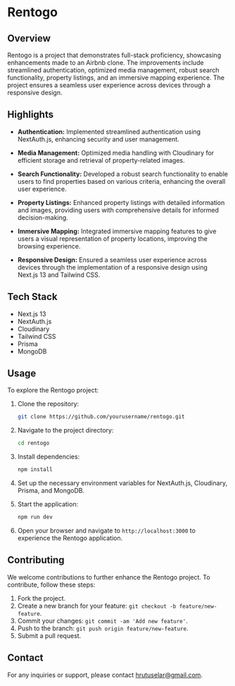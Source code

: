 # Rentogo 

## Overview

Rentogo is a project that demonstrates full-stack proficiency, showcasing enhancements made to an Airbnb clone. The improvements include streamlined authentication, optimized media management, robust search functionality, property listings, and an immersive mapping experience. The project ensures a seamless user experience across devices through a responsive design.

## Highlights

- **Authentication:** Implemented streamlined authentication using NextAuth.js, enhancing security and user management.

- **Media Management:** Optimized media handling with Cloudinary for efficient storage and retrieval of property-related images.

- **Search Functionality:** Developed a robust search functionality to enable users to find properties based on various criteria, enhancing the overall user experience.

- **Property Listings:** Enhanced property listings with detailed information and images, providing users with comprehensive details for informed decision-making.

- **Immersive Mapping:** Integrated immersive mapping features to give users a visual representation of property locations, improving the browsing experience.

- **Responsive Design:** Ensured a seamless user experience across devices through the implementation of a responsive design using Next.js 13 and Tailwind CSS.

## Tech Stack

- Next.js 13
- NextAuth.js
- Cloudinary
- Tailwind CSS
- Prisma
- MongoDB

## Usage

To explore the Rentogo project:

1. Clone the repository:

   ```bash
   git clone https://github.com/yourusername/rentogo.git
   ```

2. Navigate to the project directory:

   ```bash
   cd rentogo
   ```

3. Install dependencies:

   ```bash
   npm install
   ```

4. Set up the necessary environment variables for NextAuth.js, Cloudinary, Prisma, and MongoDB.

5. Start the application:

   ```bash
   npm run dev
   ```

6. Open your browser and navigate to `http://localhost:3000` to experience the Rentogo application.

## Contributing

We welcome contributions to further enhance the Rentogo project. To contribute, follow these steps:

1. Fork the project.
2. Create a new branch for your feature: `git checkout -b feature/new-feature`.
3. Commit your changes: `git commit -am 'Add new feature'`.
4. Push to the branch: `git push origin feature/new-feature`.
5. Submit a pull request.


## Contact

For any inquiries or support, please contact hrutuselar@gmail.com.
